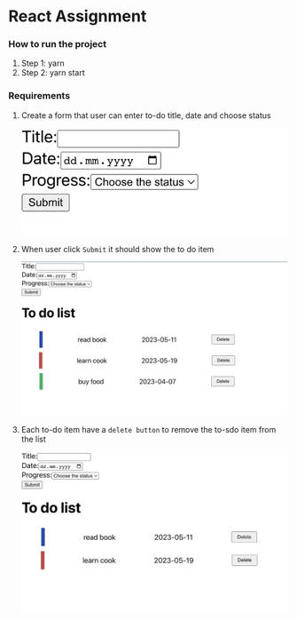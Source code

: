# React Assignment

### How to run the project

1. Step 1: yarn
2. Step 2: yarn start

### Requirements

1. Create a form that user can enter to-do title, date and choose status

   ![](./screenshot/todoform.png)

2. When user click `Submit` it should show the to do item

   ![](./screenshot/todolist.png)

3. Each to-do item have a `delete button` to remove the to-sdo item from the list

   ![](./screenshot/deleteitem.png)
